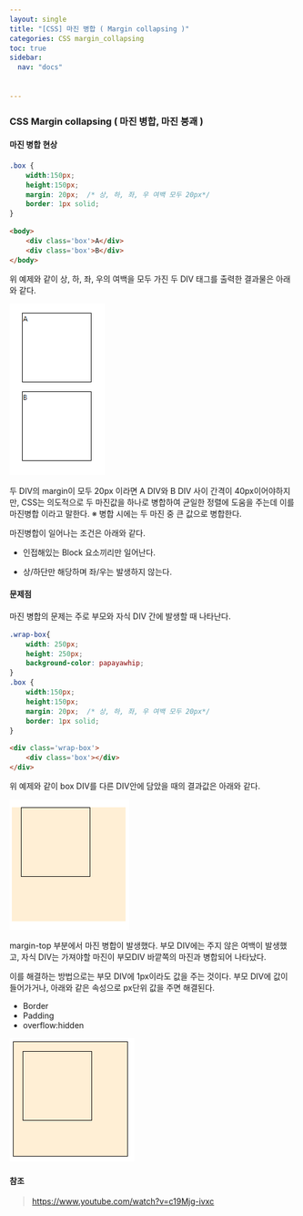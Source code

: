 ```yaml
---
layout: single
title: "[CSS] 마진 병합 ( Margin collapsing )"
categories: CSS margin_collapsing
toc: true
sidebar:
  nav: "docs"


---
```


### CSS Margin collapsing ( 마진 병합, 마진 붕괘 ) 

#### 마진 병합 현상

```CSS
.box {
    width:150px;
    height:150px;
    margin: 20px;  /* 상, 하, 좌, 우 여백 모두 20px*/
    border: 1px solid;
}
```

```HTML
<body>
    <div class='box'>A</div>
    <div class='box'>B</div>
</body>
```

위 예제와 같이 상, 하, 좌, 우의 여백을 모두 가진 두 DIV 태그를 출력한 결과물은 아래와 같다.

![image-20221003201230343](\images\2022-10-03-css-margin-collapsing\image-20221003201230343.png)

두 DIV의 margin이 모두 20px 이라면 A DIV와 B DIV 사이 간격이 40px이어야하지만, CSS는 의도적으로 두 마진값을 하나로 병합하여 균일한 정렬에 도움을 주는데 이를 마진병합 이라고 말한다.
※ 병합 시에는 두 마진 중 큰 값으로 병합한다.

마진병합이 일어나는 조건은 아래와 같다. 

- 인접해있는 Block 요소끼리만 일어난다.

- 상/하단만 해당하며 좌/우는 발생하지 않는다.

  

#### 문제점

마진 병합의 문제는 주로 부모와 자식 DIV 간에 발생할 때 나타난다.

```css
.wrap-box{
    width: 250px;
    height: 250px;
    background-color: papayawhip;
}
.box {
    width:150px;
    height:150px;
    margin: 20px;  /* 상, 하, 좌, 우 여백 모두 20px*/
    border: 1px solid;
}
```

```html
<div class='wrap-box'>
    <div class='box'></div>
</div>
```

위 예제와 같이 box DIV를 다른 DIV안에 담았을 때의 결과값은 아래와 같다.

![](\images\2022-10-03-css-margin-collapsing\image-20221003221804462.png)

margin-top 부분에서 마진 병합이 발생했다.
부모 DIV에는 주지 않은 여백이 발생했고, 자식 DIV는 가져야할 마진이 부모DIV 바깥쪽의 마진과 병합되어 나타났다.

이를 해결하는 방법으로는 부모 DIV에 1px이라도 값을 주는 것이다.
부모 DIV에 값이 들어가거나, 아래와 같은 속성으로 px단위 값을 주면 해결된다.

- Border
- Padding
- overflow:hidden

![image-20221003223656662](\images\2022-10-03-css-margin-collapsing\image-20221003223656662.png)



#### 참조

> https://www.youtube.com/watch?v=c19Mjg-ivxc